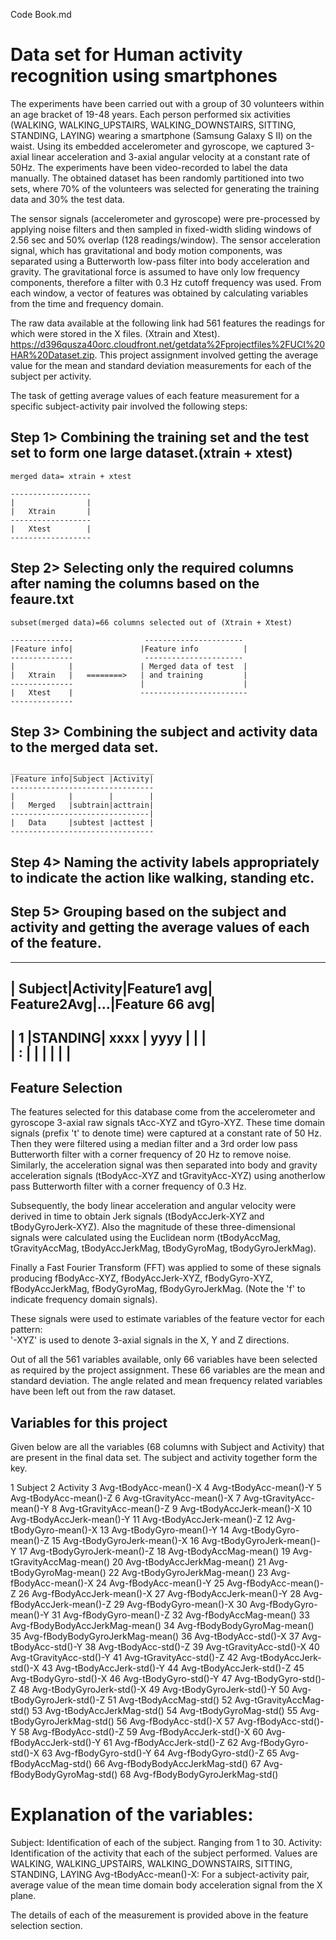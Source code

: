 Code Book.md

Data set for Human activity recognition using smartphones
==========================================================

The experiments have been carried out with a group of 30 volunteers within an age bracket of 19-48 years. Each person performed six activities 
(WALKING, WALKING_UPSTAIRS, WALKING_DOWNSTAIRS, SITTING, STANDING, LAYING) wearing a smartphone (Samsung Galaxy S II) on the waist. Using its embedded 
accelerometer and gyroscope, we captured 3-axial linear acceleration and 3-axial angular velocity at a constant rate of 50Hz. The experiments have been
video-recorded to label the data manually. The obtained dataset has been randomly partitioned into two sets, where 70% of the volunteers was selected
for generating the training data and 30% the test data. 

The sensor signals (accelerometer and gyroscope) were pre-processed by applying noise filters and then sampled in fixed-width sliding windows of 2.56 sec 
and 50% overlap (128 readings/window). The sensor acceleration signal, which has gravitational and body motion components, was separated using a Butterworth
low-pass filter into body acceleration and gravity. The gravitational force is assumed to have only low frequency components, therefore a filter with 0.3 Hz 
cutoff frequency was used. From each window, a vector of features was obtained by calculating variables from the time and frequency domain. 


The raw data available at the following link had 561 features the readings for which were stored in the X files. (Xtrain and Xtest).
https://d396qusza40orc.cloudfront.net/getdata%2Fprojectfiles%2FUCI%20HAR%20Dataset.zip.
This project assignment involved getting the average value for the mean and standard deviation measurements for each of the subject per activity.



The task of getting average values of each feature measurement for a specific subject-activity pair involved the following steps:

Step 1> Combining the training set and the test set to form one large dataset.(xtrain + xtest)
------

    merged data= xtrain + xtest

    ------------------
    |                |
    |   Xtrain       |
    ------------------
    |   Xtest        |
    ------------------


Step 2> Selecting only the required columns after naming the columns based on the feaure.txt
-------


    subset(merged data)=66 columns selected out of (Xtrain + Xtest)

    --------------                ----------------------
    |Feature info|               |Feature info          |
    --------------                ----------------------
    |            |               | Merged data of test  |
    |   Xtrain   |   ========>   | and training         |
    --------------               |                      |    
    |   Xtest    |               ------------------------
    --------------


Step 3> Combining the subject and activity data to the merged data set.
------
    ________________________________
    |Feature info|Subject |Activity|
    --------------------------------
    |            |        |        |
    |   Merged   |subtrain|acttrain|
    -------------------------------|
    |   Data     |subtest |acttest |
    --------------------------------

    

   
Step 4> Naming the activity labels appropriately to indicate the action like walking, standing etc.
------

Step 5> Grouping based on the subject and activity and getting the average values of each of the feature.
-------



   ----------------------------------------------------------------
   | Subject|Activity|Feature1 avg| Feature2Avg|...|Feature 66 avg|
   ---------------------------------------------------------------
   | 1      |STANDING|   xxxx     |    yyyy    |   |              |  
   | :      |        |            |            |   |              |
   ----------------------------------------------------------------



Feature Selection 
------------------

The features selected for this database come from the accelerometer and gyroscope 3-axial raw signals tAcc-XYZ and tGyro-XYZ. 
These time domain signals (prefix 't' to denote time) were captured at a constant rate of 50 Hz. 
Then they were filtered using a median filter and a 3rd order low pass Butterworth filter with a corner frequency of 20 Hz to remove noise. 
Similarly, the acceleration signal was then separated into body and gravity acceleration signals (tBodyAcc-XYZ and tGravityAcc-XYZ) using 
anotherlow pass Butterworth filter with a corner frequency of 0.3 Hz. 

Subsequently, the body linear acceleration and angular velocity were derived in time to obtain Jerk signals (tBodyAccJerk-XYZ and tBodyGyroJerk-XYZ).
Also the magnitude of these three-dimensional signals were calculated using the Euclidean norm (tBodyAccMag, tGravityAccMag, tBodyAccJerkMag, tBodyGyroMag, tBodyGyroJerkMag). 

Finally a Fast Fourier Transform (FFT) was applied to some of these signals producing fBodyAcc-XYZ, fBodyAccJerk-XYZ, fBodyGyro-XYZ, fBodyAccJerkMag,
 fBodyGyroMag, fBodyGyroJerkMag. (Note the 'f' to indicate frequency domain signals). 

These signals were used to estimate variables of the feature vector for each pattern:  
'-XYZ' is used to denote 3-axial signals in the X, Y and Z directions.

Out of all the 561 variables available, only 66 variables have been selected as required by the project assignment. These 66 variables are the mean and 
standard deviation. The angle related and mean frequency related variables have been left out from the raw dataset.

Variables for this project
--------------------------

Given below are all the variables (68 columns with Subject and Activity) that are present in the final data set. The subject and activity together form the key.


 1    Subject 
 2    Activity 
 3    Avg-tBodyAcc-mean()-X
 4    Avg-tBodyAcc-mean()-Y 
 5    Avg-tBodyAcc-mean()-Z 
 6    Avg-tGravityAcc-mean()-X 
 7    Avg-tGravityAcc-mean()-Y 
 8    Avg-tGravityAcc-mean()-Z 
 9    Avg-tBodyAccJerk-mean()-X 
 10   Avg-tBodyAccJerk-mean()-Y 
 11   Avg-tBodyAccJerk-mean()-Z 
 12   Avg-tBodyGyro-mean()-X 
 13   Avg-tBodyGyro-mean()-Y 
 14   Avg-tBodyGyro-mean()-Z 
 15   Avg-tBodyGyroJerk-mean()-X 
 16   Avg-tBodyGyroJerk-mean()-Y 
 17   Avg-tBodyGyroJerk-mean()-Z 
 18   Avg-tBodyAccMag-mean() 
 19   Avg-tGravityAccMag-mean() 
 20   Avg-tBodyAccJerkMag-mean() 
 21   Avg-tBodyGyroMag-mean() 
 22   Avg-tBodyGyroJerkMag-mean() 
 23   Avg-fBodyAcc-mean()-X 
 24   Avg-fBodyAcc-mean()-Y 
 25   Avg-fBodyAcc-mean()-Z 
 26   Avg-fBodyAccJerk-mean()-X 
 27   Avg-fBodyAccJerk-mean()-Y 
 28   Avg-fBodyAccJerk-mean()-Z 
 29   Avg-fBodyGyro-mean()-X 
 30   Avg-fBodyGyro-mean()-Y 
 31   Avg-fBodyGyro-mean()-Z 
 32   Avg-fBodyAccMag-mean() 
 33   Avg-fBodyBodyAccJerkMag-mean() 
 34   Avg-fBodyBodyGyroMag-mean() 
 35   Avg-fBodyBodyGyroJerkMag-mean() 
 36   Avg-tBodyAcc-std()-X 
 37   Avg-tBodyAcc-std()-Y 
 38   Avg-tBodyAcc-std()-Z 
 39   Avg-tGravityAcc-std()-X 
 40   Avg-tGravityAcc-std()-Y 
 41   Avg-tGravityAcc-std()-Z 
 42   Avg-tBodyAccJerk-std()-X 
 43   Avg-tBodyAccJerk-std()-Y 
 44   Avg-tBodyAccJerk-std()-Z 
 45   Avg-tBodyGyro-std()-X 
 46   Avg-tBodyGyro-std()-Y 
 47   Avg-tBodyGyro-std()-Z 
 48   Avg-tBodyGyroJerk-std()-X 
 49   Avg-tBodyGyroJerk-std()-Y 
 50   Avg-tBodyGyroJerk-std()-Z 
 51   Avg-tBodyAccMag-std() 
 52   Avg-tGravityAccMag-std() 
 53   Avg-tBodyAccJerkMag-std() 
 54   Avg-tBodyGyroMag-std() 
 55   Avg-tBodyGyroJerkMag-std() 
 56   Avg-fBodyAcc-std()-X 
 57   Avg-fBodyAcc-std()-Y 
 58   Avg-fBodyAcc-std()-Z 
 59   Avg-fBodyAccJerk-std()-X 
 60   Avg-fBodyAccJerk-std()-Y 
 61   Avg-fBodyAccJerk-std()-Z 
 62   Avg-fBodyGyro-std()-X 
 63   Avg-fBodyGyro-std()-Y 
 64   Avg-fBodyGyro-std()-Z 
 65   Avg-fBodyAccMag-std() 
 66   Avg-fBodyBodyAccJerkMag-std() 
 67   Avg-fBodyBodyGyroMag-std() 
 68   Avg-fBodyBodyGyroJerkMag-std() 

Explanation of the variables:
===============================

Subject: Identification of each of the subject. Ranging from 1 to 30.
Activity: Identification of the activity that each of the subject performed. Values are WALKING, WALKING_UPSTAIRS, WALKING_DOWNSTAIRS, SITTING, STANDING, LAYING
Avg-tBodyAcc-mean()-X: For a subject-activity pair, average value of the mean time domain body acceleration signal from the X plane.

The details of each of the measurement is provided above in the feature selection section. 
 